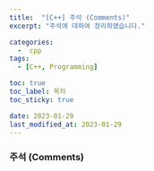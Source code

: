 ```yaml
---
title:  "[C++] 주석 (Comments)" 
excerpt: "주석에 대하여 정리하였습니다."

categories:
  -  cpp
tags:
  - [C++, Programming]

toc: true
toc_label: 목차
toc_sticky: true

date: 2023-01-29
last_modified_at: 2023-01-29
---
```


### 주석 (Comments)
